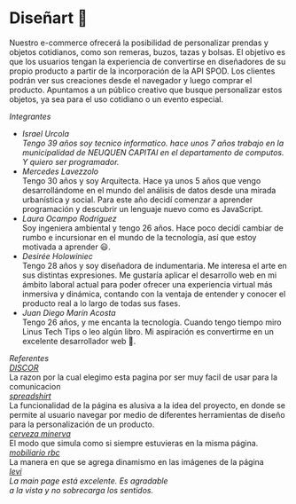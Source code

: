 # Diseñart :shirt:

Nuestro e-commerce ofrecerá la posibilidad de personalizar prendas y objetos cotidianos, como son remeras, buzos, tazas y bolsas. El  objetivo es que los usuarios tengan la experiencia de convertirse en diseñadores de su propio producto a partir de la incorporación de la API SPOD. Los clientes podrán ver sus creaciones desde el navegador y luego comprar el producto. Apuntamos a un público creativo que busque personalizar estos objetos, ya sea para el uso cotidiano o un evento especial.   

*Integrantes*

- *Israel Urcola*  
  _Tengo 39 años soy tecnico informatico. hace unos 7 años trabajo en la municipalidad de NEUQUEN CAPITAl en el departamento de computos.
  Y quiero  ser programador._
- *Mercedes Lavezzolo*  
  Tengo 30 años y soy Arquitecta. Hace ya unos 5 años que vengo desarrollándome en el mundo del análisis de datos desde una mirada urbanística y social. Para este año decidí comenzar a aprender programación y descubrir un lenguaje nuevo como es JavaScript.
- *Laura Ocampo Rodríguez*  
  Soy ingeniera ambiental y tengo 26 años. Hace poco decidí cambiar de rumbo e incursionar en el mundo de la tecnología, así que estoy motivada a aprender :smiley:.
- *Desirée Holowiniec*  
  Tengo 28 años y soy diseñadora de indumentaria. Me interesa el arte en sus distintas expresiones. Me gustaría aplicar el desarrollo web en mi ámbito laboral actual para poder ofrecer una experiencia virtual más inmersiva y dinámica, contando con la ventaja de entender y conocer el producto real a lo largo de todas sus fases. 
- *Juan Diego Marín Acosta*  
  Tengo 26 años, y me encanta la tecnología. Cuando tengo tiempo miro Linus Tech Tips o leo algún libro. Mi aspiración es convertirme en un excelente desarrollador web :mechanical_arm:.

*Referentes*     
[*DISCOR*](https://discord.com/)   
La razon por la cual elegimo esta pagina por ser muy facil de usar para la comunicacion  
[*spreadshirt*](https://www.spreadshirt.es/)  
La funcionalidad de la página es alusiva a la idea del proyecto, en donde se permite al usuario navegar por medio de diferentes herramientas de diseño para la personalización de un producto.   
[*cerveza minerva*](https://www.cervezaminerva.mx/menu/cerveza-linea-maestra)  
 El modo que simula como si siempre estuvieras en la misma página.  
[*mobiliario rbc*](https://rbcmobilier.com/la-selection/)  
La manera en que se agrega dinamismo en las imágenes de la página  
[*levi*](https://www.levi.com.co/)  
_La main page está excelente. Es agradable  
a la vista y no sobrecarga los sentidos._